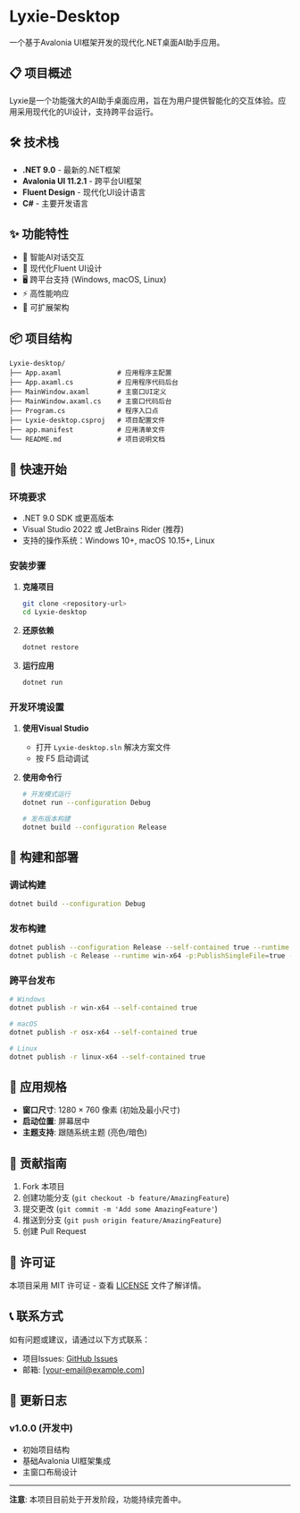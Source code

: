 # Lyxie-Desktop

一个基于Avalonia UI框架开发的现代化.NET桌面AI助手应用。

## 📋 项目概述

Lyxie是一个功能强大的AI助手桌面应用，旨在为用户提供智能化的交互体验。应用采用现代化的UI设计，支持跨平台运行。

## 🛠️ 技术栈

- **.NET 9.0** - 最新的.NET框架
- **Avalonia UI 11.2.1** - 跨平台UI框架
- **Fluent Design** - 现代化UI设计语言
- **C#** - 主要开发语言

## ✨ 功能特性

- 🤖 智能AI对话交互
- 🎨 现代化Fluent UI设计
- 🖥️ 跨平台支持 (Windows, macOS, Linux)
- ⚡ 高性能响应
- 🔧 可扩展架构

## 📦 项目结构

```
Lyxie-desktop/
├── App.axaml              # 应用程序主配置
├── App.axaml.cs           # 应用程序代码后台
├── MainWindow.axaml       # 主窗口UI定义
├── MainWindow.axaml.cs    # 主窗口代码后台
├── Program.cs             # 程序入口点
├── Lyxie-desktop.csproj   # 项目配置文件
├── app.manifest           # 应用清单文件
└── README.md              # 项目说明文档
```

## 🚀 快速开始

### 环境要求

- .NET 9.0 SDK 或更高版本
- Visual Studio 2022 或 JetBrains Rider (推荐)
- 支持的操作系统：Windows 10+, macOS 10.15+, Linux

### 安装步骤

1. **克隆项目**
   ```bash
   git clone <repository-url>
   cd Lyxie-desktop
   ```

2. **还原依赖**
   ```bash
   dotnet restore
   ```

3. **运行应用**
   ```bash
   dotnet run
   ```

### 开发环境设置

1. **使用Visual Studio**
   - 打开 `Lyxie-desktop.sln` 解决方案文件
   - 按 F5 启动调试

2. **使用命令行**
   ```bash
   # 开发模式运行
   dotnet run --configuration Debug
   
   # 发布版本构建
   dotnet build --configuration Release
   ```

## 🔧 构建和部署

### 调试构建
```bash
dotnet build --configuration Debug
```

### 发布构建
```bash
dotnet publish --configuration Release --self-contained true --runtime win-x64
dotnet publish -c Release --runtime win-x64 -p:PublishSingleFile=true -p:SelfContained=true
```

### 跨平台发布
```bash
# Windows
dotnet publish -r win-x64 --self-contained true

# macOS
dotnet publish -r osx-x64 --self-contained true

# Linux
dotnet publish -r linux-x64 --self-contained true
```

## 🎯 应用规格

- **窗口尺寸**: 1280 × 760 像素 (初始及最小尺寸)
- **启动位置**: 屏幕居中
- **主题支持**: 跟随系统主题 (亮色/暗色)

## 🤝 贡献指南

1. Fork 本项目
2. 创建功能分支 (`git checkout -b feature/AmazingFeature`)
3. 提交更改 (`git commit -m 'Add some AmazingFeature'`)
4. 推送到分支 (`git push origin feature/AmazingFeature`)
5. 创建 Pull Request

## 📄 许可证

本项目采用 MIT 许可证 - 查看 [LICENSE](LICENSE) 文件了解详情。

## 📞 联系方式

如有问题或建议，请通过以下方式联系：

- 项目Issues: [GitHub Issues](../../issues)
- 邮箱: [your-email@example.com]

## 🔄 更新日志

### v1.0.0 (开发中)
- 初始项目结构
- 基础Avalonia UI框架集成
- 主窗口布局设计

---

**注意**: 本项目目前处于开发阶段，功能持续完善中。
